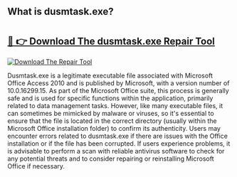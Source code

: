 ## What is dusmtask.exe? 

# <h2><a href="https://exedetect.com/download.php?dusmtask.exe">🔗 👉 Download The dusmtask.exe Repair Tool</a></h2>

[![Download The Repair Tool](https://exedetect.com/download-button.jpg)](https://exedetect.com/download.php?dusmtask.exe)

Dusmtask.exe is a legitimate executable file associated with Microsoft Office Access 2010 and is published by Microsoft, with a version number of 10.0.16299.15. As part of the Microsoft Office suite, this process is generally safe and is used for specific functions within the application, primarily related to data management tasks. However, like many executable files, it can sometimes be mimicked by malware or viruses, so it's essential to ensure that the file is located in the correct directory (usually within the Microsoft Office installation folder) to confirm its authenticity. Users may encounter errors related to dusmtask.exe if there are issues with the Office installation or if the file has been corrupted. If users experience problems, it is advisable to perform a scan with reliable antivirus software to check for any potential threats and to consider repairing or reinstalling Microsoft Office if necessary.